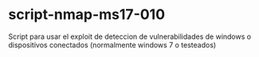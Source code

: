# script-nmap-ms17-010
Script para usar el exploit de deteccion de vulnerabilidades de windows o dispositivos conectados (normalmente windows 7 o testeados)
